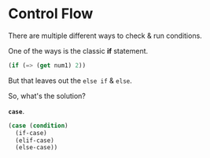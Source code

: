 # Control Flow

There are multiple different ways to check & run conditions.

One of the ways is the classic **if** statement.

```lisp
(if (=> (get num1) 2))
```

But that leaves out the `else if` & `else`.

So, what's the solution?

**`case`**.

```lisp
(case (condition)
  (if-case)
  (elif-case)
  (else-case))
```
